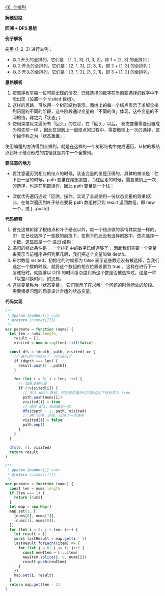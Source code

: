 [46. 全排列](https://leetcode-cn.com/problems/permutations/)

**解题思路**

**回溯 + DFS 思想**

**例子解析**

先用 (1, 2, 3) 进行举例：

- 以 1 开头的全排列，它们是：[1, 2, 3], [1, 3, 2]，即 1 + [2, 3] 的全排列；
- 以 2 开头的全排列，它们是：[2, 1, 3], [2, 3, 1]，即 2 + [1, 3] 的全排列；
- 以 3 开头的全排列，它们是：[3, 1, 2], [3, 2, 1]，即 3 + [1, 2] 的全排列。

**思路解析**

1. 按顺序枚举每一位可能出现的情况，已经选择的数字在当前要选择的数字中不能出现（设置一个 visited 数组）。
2. 这样的思路，可以用一个树形结构表示。而树上的每一个结点表示了求解全排列问题的不同的阶段，这些阶段通过变量的「不同的值」体现，这些变量的不同的值，称之为「状态」；
3. 使用深度优先遍历有「回头」的过程，在「回头」以后， 状态变量需要设置成为和先前一样 ，因此在回到上一层结点的过程中，需要撤销上一次的选择，这个操作称之为「状态重置」；

使用编程的方法得到全排列，就是在这样的一个树形结构中完成遍历，从树的根结点到叶子结点形成的路径就是其中一个全排列。

**要注意的地方**

- 要注意遍历到相应的结点的时候，状态变量的值是正确的，具体的做法是：往下走一层的时候，path 变量在尾部追加，而往回走的时候，需要撤销上一次的选择，也是在尾部操作，因此 path 变量是一个栈；

- 深度优先遍历通过「回溯」操作，实现了全局使用一份状态变量的效果(因此，在每次遍历到叶子结点要将 path 数组拷贝到 result 返回数组，即 new 一个，或 [...push])

**代码解释**

1. 首先这棵树除了根结点和叶子结点以外，每一个结点做的事情其实是一样的，即：在已经选择了一些数的前提下，在剩下的还没有选择的数中，依次选择一个数，这显然是一个 递归 结构；
2. 递归的终止条件是： 一个排列中的数字已经选够了 ，因此我们需要一个变量来表示当前程序递归到第几层，我们把这个变量叫做 depth。
3. 布尔数组 visited，初始化的时候都为 false 表示这些数还没有被选择，当我们选定一个数的时候，就将这个数组的相应位置设置为 true ，这样在进行下一层递归时，就能够以 O(1) 的时间复杂度判断这个数是否被选择过，这是一种「以空间换时间」的思想。
4. 这些变量称为「状态变量」，它们表示了在求解一个问题的时候所处的阶段。需要根据问题的场景设计合适的状态变量。

**代码实现**

```javascript
/**
 * @param {number[]} nums
 * @return {number[][]}
 */
var permute = function (nums) {
  let len = nums.length,
    result = [],
    visited = new Array(len).fill(false)

  const dfs = (depth, path, visited) => {
    // 遍历到叶子结点了，可以返回了
    if (depth === len) {
      result.push([...path])
    }

    for (let i = 0; i < len; i++) {
      // 如果没遍历过
      if (!visited[i]) {
        // 压入 path 数组，然后是否遍历过的数组此下标处变为 true
        path.push(nums[i])
        visited[i] = true
        // 继续 dfs，直到最后一层
        dfs(depth + 1, path, visited)
        // 进行回溯，还原，以便下一次使用
        visited[i] = false
        path.pop()
      }
    }
  }

  dfs(0, [], visited)
  return result
}
```

```javascript
/**
 * @param {number[]} nums
 * @return {number[][]}
 */
var permute = function (nums) {
  const len = nums.length
  if (len === 1) {
    return [nums]
  }
  let map = new Map()
  map.set(1, [
    [nums[0], nums[1]],
    [nums[1], nums[0]],
  ])
  for (let i = 2; i < len; i++) {
    let result = []
    const lastResult = map.get(i - 1)
    lastResult.forEach((item) => {
      for (let j = 0; j <= i; j++) {
        const newItem = [...item]
        newItem.splice(j, 0, nums[i])
        result.push(newItem)
      }
    })
    map.set(i, result)
  }
  return map.get(len - 1)
}
```
